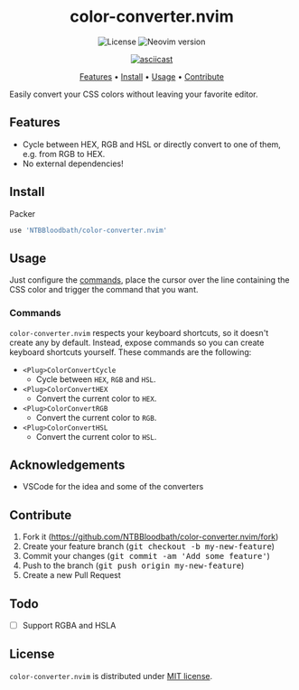 <div align="center">

# color-converter.nvim

![License](https://img.shields.io/github/license/NTBBloodbath/doom-one.nvim?style=flat-square)
![Neovim version](https://img.shields.io/badge/Neovim-0.5-57A143?style=flat-square&logo=neovim)

[![asciicast](https://asciinema.org/a/3QAPJfwVCy3f3i7AxAIIo0zdJ.svg)](https://asciinema.org/a/3QAPJfwVCy3f3i7AxAIIo0zdJ)

[Features](#features) • [Install](#install) • [Usage](#usage) • [Contribute](#contribute)

</div>

Easily convert your CSS colors without leaving your favorite editor.

## Features

- Cycle between HEX, RGB and HSL or directly convert to one of them, e.g. from RGB to HEX.
- No external dependencies!

## Install

Packer
```lua
use 'NTBBloodbath/color-converter.nvim'
```

## Usage

Just configure the [commands](#commands), place the cursor over the line
containing the CSS color and trigger the command that you want.

### Commands

`color-converter.nvim` respects your keyboard shortcuts, so it doesn't create
any by default. Instead, expose commands so you can create keyboard shortcuts
yourself. These commands are the following:

- `<Plug>ColorConvertCycle`
  - Cycle between `HEX`, `RGB` and `HSL`.
- `<Plug>ColorConvertHEX`
  - Convert the current color to `HEX`.
- `<Plug>ColorConvertRGB`
  - Convert the current color to `RGB`.
- `<Plug>ColorConvertHSL`
  - Convert the current color to `HSL`.

## Acknowledgements

- VSCode for the idea and some of the converters

## Contribute

1. Fork it (https://github.com/NTBBloodbath/color-converter.nvim/fork)
2. Create your feature branch (<kbd>git checkout -b my-new-feature</kbd>)
3. Commit your changes (<kbd>git commit -am 'Add some feature'</kbd>)
4. Push to the branch (<kbd>git push origin my-new-feature</kbd>)
5. Create a new Pull Request

## Todo

- [ ] Support RGBA and HSLA

## License

`color-converter.nvim` is distributed under [MIT license](./LICENSE).
